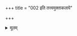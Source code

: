+++
title = "002 इति तत्त्वमुक्ताकलापे"

+++
<details><summary>मूलम्</summary>

॥ इति तत्त्वमुक्ताकलापे जीवसरः द्वितीयः ॥ २ ॥
</details>